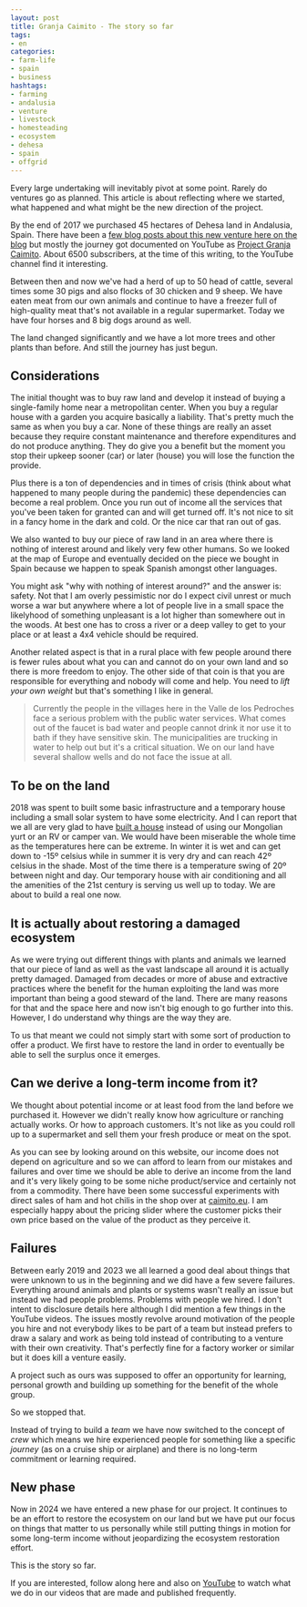 ```yaml
---
layout: post
title: Granja Caimito - The story so far
tags:
- en
categories:
- farm-life
- spain
- business
hashtags:
- farming
- andalusia
- venture
- livestock
- homesteading
- ecosystem
- dehesa
- spain
- offgrid
---
```

Every large undertaking will inevitably pivot at some point. Rarely do ventures go as planned. This article is about reflecting where we started, what happened and what might be the new direction of the project.

By the end of 2017 we purchased 45 hectares of Dehesa land in Andalusia, Spain. There have been a [few blog posts about this new venture here on the blog](/2017/10/02/new-farm-in-andalucia.html) but mostly the journey got documented on YouTube as [Project Granja Caimito](https://www.youtube.com/@ProjectGranjaCaimito). About 6500 subscribers, at the time of this writing, to the YouTube channel find it interesting.

Between then and now we've had a herd of up to 50 head of cattle, several times some 30 pigs and also flocks of 30 chicken and 9 sheep. We have eaten meat from our own animals and continue to have a freezer full of high-quality meat that's not available in a regular supermarket. Today we have four horses and 8 big dogs around as well.

The land changed significantly and we have a lot more trees and other plants than before. And still the journey has just begun.

## Considerations

The initial thought was to buy raw land and develop it instead of buying a single-family home near a metropolitan center. When you buy a regular house with a garden you acquire basically a liability. That's pretty much the same as when you buy a car. None of these things are really an asset because they require constant maintenance and therefore expenditures and do not produce anything. They do give you a benefit but the moment you stop their upkeep sooner (car) or later (house) you will lose the function the provide.

Plus there is a ton of dependencies and in times of crisis (think about what happened to many people during the pandemic) these dependencies can become a real problem. Once you run out of income all the services that you've been taken for granted can and will get turned off. It's not nice to sit in a fancy home in the dark and cold. Or the nice car that ran out of gas.

We also wanted to buy our piece of raw land in an area where there is nothing of interest around and likely very few other humans. So we looked at the map of Europe and eventually decided on the piece we bought in Spain because we happen to speak Spanish amongst other languages.

You might ask "why with nothing of interest around?" and the answer is: safety. Not that I am overly pessimistic nor do I expect civil unrest or much worse a war but anywhere where a lot of people live in a small space the likelyhood of something unpleasant is a lot higher than somewhere out in the woods. At best one has to cross a river or a deep valley to get to your place or at least a 4x4 vehicle should be required.

Another related aspect is that in a rural place with few people around there is fewer rules about what you can and cannot do on your own land and so there is more freedom to enjoy. The other side of that coin is that you are responsible for everything and nobody will come and help. You need to _lift your own weight_ but that's something I like in general.

> Currently the people in the villages here in the Valle de los Pedroches face a serious problem with the public water services. What comes out of the faucet is bad water and people cannot drink it nor use it to bath if they have sensitive skin. The municipalities are trucking in water to help out but it's a critical situation. We on our land have several shallow wells and do not face the issue at all.

## To be on the land

2018 was spent to built some basic infrastructure and a temporary house including a small solar system to have some electricity. And I can report that we all are very glad to have [built a house](/house/) instead of using our Mongolian yurt or an RV or camper van. We would have been miserable the whole time as the temperatures here can be extreme. In winter it is wet and can get down to -15º celsius while in summer it is very dry and can reach 42º celsius in the shade. Most of the time there is a temperature swing of 20º  between night and day. Our temporary house with air conditioning and all the amenities of the 21st century is serving us well up to today. We are about to build a real one now.

## It is actually about restoring a damaged ecosystem

As we were trying out different things with plants and animals we learned that our piece of land as well as the vast landscape all around it is actually pretty damaged. Damaged from decades or more of abuse and extractive practices where the benefit for the human exploiting the land was more important than being a good steward of the land. There are many reasons for that and the space here and now isn't big enough to go further into this. However, I do understand why things are the way they are.

To us that meant we could not simply start with some sort of production to offer a product. We first have to restore the land in order to eventually be able to sell the surplus once it emerges.

## Can we derive a long-term income from it?

We thought about potential income or at least food from the land before we purchased it. However we didn't really know how agriculture or ranching actually works. Or how to approach customers. It's not like as you could roll up to a supermarket and sell them your fresh produce or meat on the spot.

As you can see by looking around on this website, our income does not depend on agriculture and so we can afford to learn from our mistakes and failures and over time we should be able to derive an income from the land and it's very likely going to be some niche product/service and certainly not from a commodity. There have been some successful experiments with direct sales of ham and hot chilis in the shop over at [caimito.eu](https://www.caimito.eu/shop). I am especially happy about the pricing slider where the customer picks their own price based on the value of the product as they perceive it.

## Failures

Between early 2019 and 2023 we all learned a good deal about things that were unknown to us in the beginning and we did have a few severe failures. Everything around animals and plants or systems wasn't really an issue but instead we had people problems. Problems with people we hired. I don't intent to disclosure details here although I did mention a few things in the YouTube videos. The issues mostly revolve around motivation of the people you hire and not everybody likes to be part of a team but instead prefers to draw a salary and work as being told instead of contributing to a venture with their own creativity. That's perfectly fine for a factory worker or similar but it does kill a venture easily. 

A project such as ours was supposed to offer an opportunity for learning, personal growth and building up something for the benefit of the whole group. 

So we stopped that.

Instead of trying to build a _team_ we have now switched to the concept of _crew_ which means we hire experienced people for something like a specific _journey_ (as on a cruise ship or airplane) and there is no long-term commitment or learning required.

## New phase

Now in 2024 we have entered a new phase for our project. It continues to be an effort to restore the ecosystem on our land but we have put our focus on things that matter to us personally while still putting things in motion for some long-term income without jeopardizing the ecosystem restoration effort.

This is the story so far. 

If you are interested, follow along here and also on [YouTube](https://www.youtube.com/@ProjectGranjaCaimito) to watch what we do in our videos that are made and published frequently.
